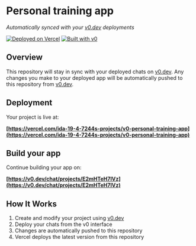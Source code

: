 # Personal training app

*Automatically synced with your [v0.dev](https://v0.dev) deployments*

[![Deployed on Vercel](https://img.shields.io/badge/Deployed%20on-Vercel-black?style=for-the-badge&logo=vercel)](https://vercel.com/ida-19-4-7244s-projects/v0-personal-training-app)
[![Built with v0](https://img.shields.io/badge/Built%20with-v0.dev-black?style=for-the-badge)](https://v0.dev/chat/projects/E2mHTeH7IVz)

## Overview

This repository will stay in sync with your deployed chats on [v0.dev](https://v0.dev).
Any changes you make to your deployed app will be automatically pushed to this repository from [v0.dev](https://v0.dev).

## Deployment

Your project is live at:

**[https://vercel.com/ida-19-4-7244s-projects/v0-personal-training-app](https://vercel.com/ida-19-4-7244s-projects/v0-personal-training-app)**

## Build your app

Continue building your app on:

**[https://v0.dev/chat/projects/E2mHTeH7IVz](https://v0.dev/chat/projects/E2mHTeH7IVz)**

## How It Works

1. Create and modify your project using [v0.dev](https://v0.dev)
2. Deploy your chats from the v0 interface
3. Changes are automatically pushed to this repository
4. Vercel deploys the latest version from this repository
